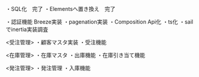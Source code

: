 ・SQL化　完了
・Elementsへ置き換え　完了

・認証機能 Breeze実装
・pagenation実装
・Composition Api化
・ts化
・sailでinertia実装調査

<受注管理>
・顧客マスタ実装
・受注機能

<在庫管理>
・在庫マスタ
・出庫機能
・在庫引き当て機能

<発注管理>
・発注管理
・入庫機能
